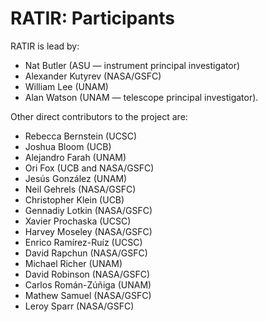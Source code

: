 # RATIR: Participants

<p>RATIR is lead by:</p>

<ul>
<li>Nat Butler (ASU &#8212; instrument principal investigator)</li>
<li>Alexander Kutyrev (NASA/GSFC)</li>
<li>William Lee (UNAM)</li>
<li>Alan Watson (UNAM &#8212; telescope principal investigator).</li>
</ul>

<p>Other direct contributors to the project are:</p>

<ul>
<li>Rebecca Bernstein (UCSC)</li>
<li>Joshua Bloom (UCB)</li>
<li>Alejandro Farah (UNAM)</li>
<li>Ori Fox (UCB and NASA/GSFC)</li>
<li>Jesús González (UNAM)</li>
<li>Neil Gehrels (NASA/GSFC)</li>
<li>Christopher Klein (UCB)</li>
<li>Gennadiy Lotkin (NASA/GSFC)</li>
<li>Xavier Prochaska (UCSC)</li>
<li>Harvey Moseley (NASA/GSFC)</li>
<li>Enrico Ramírez-Ruíz (UCSC)</li>
<li>David Rapchun (NASA/GSFC)</li>
<li>Michael Richer (UNAM)</li>
<li>David Robinson (NASA/GSFC)</li>
<li>Carlos Román-Zúñiga (UNAM)</li>
<li>Mathew Samuel (NASA/GSFC)</li>
<li>Leroy Sparr (NASA/GSFC)</li>
</ul>
